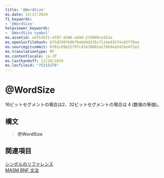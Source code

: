 ```yaml
---
title: '@WordSize'
ms.date: 12/17/2019
f1_keywords:
- '@WordSize'
helpviewer_keywords:
- '@WordSize symbol'
ms.assetid: a4fb3bf1-4f87-4306-ad4d-27d999ce2b3a
ms.openlocfilehash: b75d2507696f9a6d4d235c7114e93274c83f78aa
ms.sourcegitcommit: 0781c69b22797c41630601a176b9ea541be4f2a3
ms.translationtype: MT
ms.contentlocale: ja-JP
ms.lasthandoff: 12/20/2019
ms.locfileid: "75315278"
---
```

# <a name="wordsize"></a>\@WordSize

16ビットセグメントの場合は2、32ビットセグメントの場合は 4 (数値の等価)。

## <a name="syntax"></a>構文

> **\@WordSize**

## <a name="see-also"></a>関連項目

[シンボルのリファレンス](symbols-reference.md)\
[MASM BNF 文法](masm-bnf-grammar.md)
